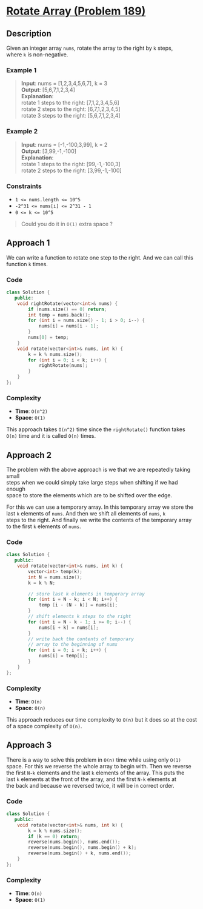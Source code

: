 # [Rotate Array (Problem 189)](https://leetcode.com/problems/rotate-array/)

## Description

Given an integer array `nums`, rotate the array to the right by `k` steps,  
where `k` is non-negative.

### Example 1

> **Input**: nums = [1,2,3,4,5,6,7], k = 3  
> **Output**: [5,6,7,1,2,3,4]  
> **Explanation**:  
> rotate 1 steps to the right: [7,1,2,3,4,5,6]  
> rotate 2 steps to the right: [6,7,1,2,3,4,5]  
> rotate 3 steps to the right: [5,6,7,1,2,3,4]

### Example 2

> **Input**: nums = [-1,-100,3,99], k = 2  
> **Output**: [3,99,-1,-100]  
> **Explanation**:  
> rotate 1 steps to the right: [99,-1,-100,3]  
> rotate 2 steps to the right: [3,99,-1,-100]

### Constraints

- `1 <= nums.length <= 10^5`
- `-2^31 <= nums[i] <= 2^31 - 1`
- `0 <= k <= 10^5`

> Could you do it in `O(1)` extra space ?

## Approach 1

We can write a function to rotate one step to the right. And we can call this  
function `k` times.

### Code

```cpp
class Solution {
   public:
    void rightRotate(vector<int>& nums) {
        if (nums.size() == 0) return;
        int temp = nums.back();
        for (int i = nums.size() - 1; i > 0; i--) {
            nums[i] = nums[i - 1];
        }
        nums[0] = temp;
    }
    void rotate(vector<int>& nums, int k) {
        k = k % nums.size();
        for (int i = 0; i < k; i++) {
            rightRotate(nums);
        }
    }
};
```

### Complexity

- **Time**: `O(n^2)`
- **Space**: `O(1)`

This approach takes `O(n^2)` time since the `rightRotate()` function takes  
`O(n)` time and it is called `O(n)` times.

## Approach 2

The problem with the above approach is we that we are repeatedly taking small  
steps when we could simply take large steps when shifting if we had enough  
space to store the elements which are to be shifted over the edge.

For this we can use a temporary array. In this temporary array we store the  
last `k` elements of `nums`. And then we shift all elements of `nums`, `k`  
steps to the right. And finally we write the contents of the temporary array  
to the first `k` elements of `nums`.

### Code

```cpp
class Solution {
   public:
    void rotate(vector<int>& nums, int k) {
        vector<int> temp(k);
        int N = nums.size();
        k = k % N;

        // store last k elements in temporary array
        for (int i = N - k; i < N; i++) {
            temp [i - (N - k)] = nums[i];
        }
        // shift elements k steps to the right
        for (int i = N - k - 1; i >= 0; i--) {
            nums[i + k] = nums[i];
        }
        // write back the contents of temporary
        // array to the beginning of nums
        for (int i = 0; i < k; i++) {
            nums[i] = temp[i];
        }
    }
};
```

### Complexity

- **Time**: `O(n)`
- **Space**: `O(n)`

This approach reduces our time complexity to `O(n)` but it does so at the cost  
of a space complexity of `O(n)`.

## Approach 3

There is a way to solve this problem in `O(n)` time while using only `O(1)`  
space. For this we reverse the whole array to begin with. Then we reverse the
first `N-k` elements and the last `k` elements of the array. This puts the  
last `k` elements at the front of the array, and the first `N-k` elements at  
the back and because we reversed twice, it will be in correct order.

### Code

```cpp
class Solution {
   public:
    void rotate(vector<int>& nums, int k) {
        k = k % nums.size();
        if (k == 0) return;
        reverse(nums.begin(), nums.end());
        reverse(nums.begin(), nums.begin() + k);
        reverse(nums.begin() + k, nums.end());
    }
};
```

### Complexity

- **Time**: `O(n)`
- **Space**: `O(1)`
